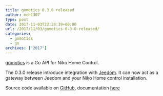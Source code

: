 ```yaml
---
title: gomotics 0.3.0 released
author: mch1307
type: post
date: 2017-11-03T22:28:39+00:00
url: /2017/11/03/gomotics-0-3-0-released/
categories:
  - gomotics
  - go
archives: ["2017"]
---
```

[gomotics][1] is a Go API for Niko Home Control.

The 0.3.0 release introduce integration with [Jeedom][2]. It can now act as a gateway between Jeedom and your Niko Home control installation.

Source code available on [GitHub][3], documentation [here][1]

&nbsp;

 [1]: http://blog.csnet.me/gomotics/
 [2]: http://jeedom.com
 [3]: https://github.com/mch1307/gomotics